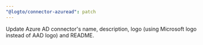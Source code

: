 ```yaml
---
"@logto/connector-azuread": patch
---
```


Update Azure AD connector's name, description, logo (using Microsoft logo instead of AAD logo) and README.
